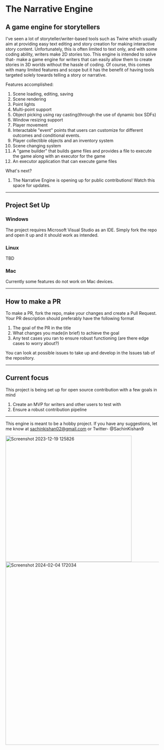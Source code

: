 # The Narrative Engine
## A game engine for storytellers
I've seen a lot of storyteller/writer-based tools such as Twine which usually aim at providing easy text editing and story creation for making interactive story content. Unfortunately, this is often limited to text only, and with some coding ability, writers make 2D stories too. This engine is intended to solve that- make a game engine for writers that can easily allow them to create stories in 3D worlds without the hassle of coding. Of course, this comes with many limited features and scope but it has the benefit of having tools targeted solely towards telling a story or narrative.

Features accomplished:
1. Scene loading, editing, saving
2. Scene rendering
3. Point lights
4. Multi-point support
5. Object picking using ray casting(through the use of dynamic box SDFs)
6. Window resizing support
7. Player movement
8. Interactable "event" points that users can customize for different outcomes and conditional events. 
9. Player collectible objects and an inventory system
10. Scene changing system
11. A "game builder" that builds game files and provides a file to execute the game along with an executor for the game
12. An executor application that can execute game files

What's next?
1. The Narrative Engine is opening up for public contributions! Watch this space for updates.

<hr>

## Project Set Up

### Windows
The project requires Microsoft Visual Studio as an IDE. Simply fork the repo and open it up and it should work as intended.

### Linux
TBD

### Mac
Currently some features do not work on Mac devices.

<hr>

## How to make a PR
To make a PR, fork the repo, make your changes and create a Pull Request. Your PR description should preferably have the following format

1. The goal of the PR in the title
2. What changes you made(in brief) to achieve the goal
3. Any test cases you ran to ensure robust functioning (are there edge cases to worry about?)

You can look at possible issues to take up and develop in the Issues tab of the repository.

<hr>

## Current focus
This project is being set up for open source contribution with a few goals in mind

1. Create an MVP for writers and other users to test with
2. Ensure a robust contribution pipeline


<hr>

This engine is meant to be a hobby project. 
If you have any suggestions, let me know at sachinkishan02@gmail.com or Twitter- @SachinKishan9

<img width="414" alt="Screenshot 2023-12-19 125826" src="https://github.com/SachinKishan/Narrative-Engine/assets/33657481/2378ab60-7892-46ab-a1f5-1d1e93fda665">


<img width="600" alt="Screenshot 2024-02-04 172034" src="https://github.com/SachinKishan/Narrative-Engine/assets/33657481/a2a0ddc0-d06c-40ed-a4ea-351686d122ae">
